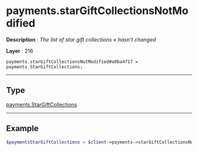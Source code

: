 # payments.starGiftCollectionsNotModified

**Description** : *The list of star gift collections &raquo; hasn&#039;t changed*

**Layer** : 216

```tl
payments.starGiftCollectionsNotModified#a0ba4f17 = payments.StarGiftCollections;
```

---

## Type

[payments.StarGiftCollections](type/payments.StarGiftCollections)

---

## Example

```php
$paymentsStarGiftCollections = $client->payments->starGiftCollectionsNotModified();
```